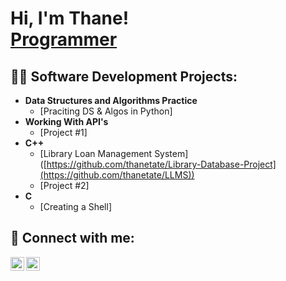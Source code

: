 <h1>Hi, I'm Thane! <br/><a href="https://github.com/thanetate">Programmer</a></h1>

<h2>👨‍💻 Software Development Projects:</h2>

- <b>Data Structures and Algorithms Practice </b>
  - [Praciting DS & Algos in Python] 
- <b>Working With API's</b>
  - [Project #1] 
- <b>C++</b>
   - [Library Loan Management System] ([https://github.com/thanetate/Library-Database-Project](https://github.com/thanetate/LLMS))
   - [Project #2] 
- <b>C</b>
   - [Creating a Shell]

<h2> 🤳 Connect with me:</h2>

[<img align="left" alt="thanetate | LinkedIn" width="22px" src="https://cdn.jsdelivr.net/npm/simple-icons@v3/icons/linkedin.svg" />][linkedin]
[<img align="left" alt="thanetate | Instagram" width="22px" src="https://cdn.jsdelivr.net/npm/simple-icons@v3/icons/instagram.svg" />][instagram]

[instagram]: https://www.instagram.com/thane.tate/
[linkedin]: https://linkedin.com/in/thane-tate-940302227

